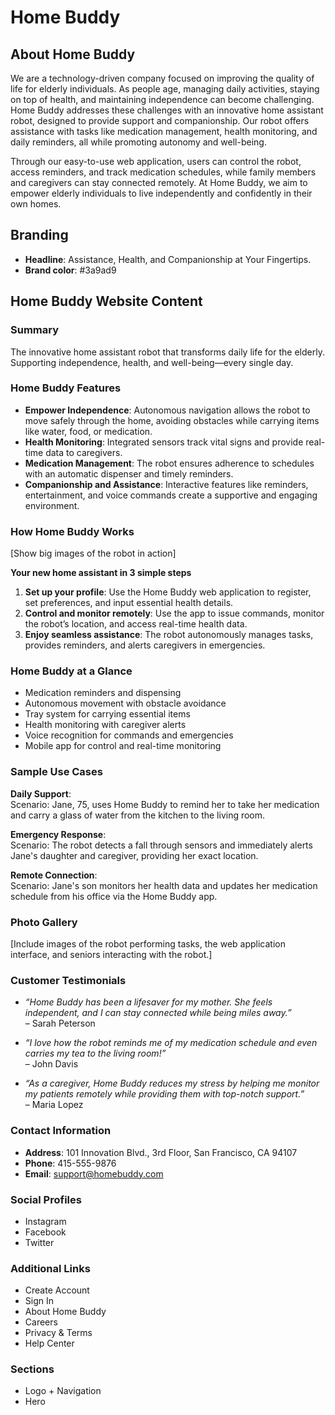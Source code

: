 # Home Buddy

## About Home Buddy

We are a technology-driven company focused on improving the quality of life for elderly individuals. As people age, managing daily activities, staying on top of health, and maintaining independence can become challenging. Home Buddy addresses these challenges with an innovative home assistant robot, designed to provide support and companionship. Our robot offers assistance with tasks like medication management, health monitoring, and daily reminders, all while promoting autonomy and well-being.

Through our easy-to-use web application, users can control the robot, access reminders, and track medication schedules, while family members and caregivers can stay connected remotely. At Home Buddy, we aim to empower elderly individuals to live independently and confidently in their own homes.

## Branding

- **Headline**: Assistance, Health, and Companionship at Your Fingertips.
- **Brand color**: #3a9ad9

## Home Buddy Website Content

### Summary

The innovative home assistant robot that transforms daily life for the elderly. Supporting independence, health, and well-being—every single day.

### Home Buddy Features

- **Empower Independence**: Autonomous navigation allows the robot to move safely through the home, avoiding obstacles while carrying items like water, food, or medication.
- **Health Monitoring**: Integrated sensors track vital signs and provide real-time data to caregivers.
- **Medication Management**: The robot ensures adherence to schedules with an automatic dispenser and timely reminders.
- **Companionship and Assistance**: Interactive features like reminders, entertainment, and voice commands create a supportive and engaging environment.

### How Home Buddy Works

[Show big images of the robot in action]

**Your new home assistant in 3 simple steps**

1. **Set up your profile**: Use the Home Buddy web application to register, set preferences, and input essential health details.
2. **Control and monitor remotely**: Use the app to issue commands, monitor the robot’s location, and access real-time health data.
3. **Enjoy seamless assistance**: The robot autonomously manages tasks, provides reminders, and alerts caregivers in emergencies.

### Home Buddy at a Glance

- Medication reminders and dispensing
- Autonomous movement with obstacle avoidance
- Tray system for carrying essential items
- Health monitoring with caregiver alerts
- Voice recognition for commands and emergencies
- Mobile app for control and real-time monitoring

### Sample Use Cases

**Daily Support**:  
Scenario: Jane, 75, uses Home Buddy to remind her to take her medication and carry a glass of water from the kitchen to the living room.

**Emergency Response**:  
Scenario: The robot detects a fall through sensors and immediately alerts Jane's daughter and caregiver, providing her exact location.

**Remote Connection**:  
Scenario: Jane's son monitors her health data and updates her medication schedule from his office via the Home Buddy app.

### Photo Gallery

[Include images of the robot performing tasks, the web application interface, and seniors interacting with the robot.]

### Customer Testimonials

- _“Home Buddy has been a lifesaver for my mother. She feels independent, and I can stay connected while being miles away.”_  
  – Sarah Peterson

- _“I love how the robot reminds me of my medication schedule and even carries my tea to the living room!”_  
  – John Davis

- _“As a caregiver, Home Buddy reduces my stress by helping me monitor my patients remotely while providing them with top-notch support.”_  
  – Maria Lopez

### Contact Information

- **Address**: 101 Innovation Blvd., 3rd Floor, San Francisco, CA 94107
- **Phone**: 415-555-9876
- **Email**: support@homebuddy.com

### Social Profiles

- Instagram
- Facebook
- Twitter

### Additional Links

- Create Account
- Sign In
- About Home Buddy
- Careers
- Privacy & Terms
- Help Center

### Sections

- Logo + Navigation
- Hero
